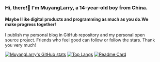 ### Hi, there!👋 I'm MuyangLarry, a 14-year-old boy from China.
#### Maybe I like digital products and programming as much as you do.We make progress together!
I publish my personal blog in GitHub repository and my personal open source project. 
Friends who feel good can follow or follow the stars. Thank you very much!

[![MuyangLarry's GitHub stats](https://github-readme-stats.vercel.app/api?username=MuyangLarry)](https://github.com/anuraghazra/github-readme-stats)
[![Top Langs](https://github-readme-stats.vercel.app/api/top-langs/?username=MuyangLarry&layout=compact)](https://github.com/anuraghazra/github-readme-stats)
[![Readme Card](https://github-readme-stats.vercel.app/api/pin/?username=MuyangLarry&repo=MuyangLarry.github.io)](https://github.com/anuraghazra/github-readme-stats)
